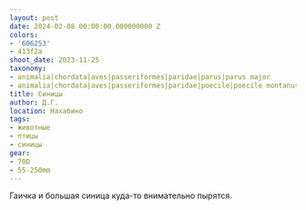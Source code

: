 ```yaml
---
layout: post
date: 2024-02-08 00:00:00.000000000 Z
colors:
- '606253'
- 413f2a
shoot_date: 2023-11-25
taxonomy:
- animalia|chordata|aves|passeriformes|paridae|parus|parus major
- animalia|chordata|aves|passeriformes|paridae|poecile|poecile montanus
title: Синицы
author: Д.Г.
location: Нахабино
tags:
- животные
- птицы
- синицы
gear:
- 70D
- 55-250mm
---
```

Гаичка и большая синица куда-то внимательно пырятся.

